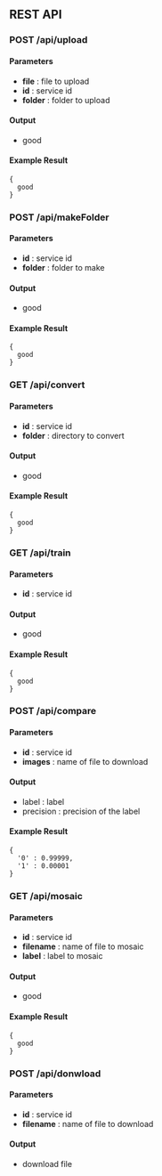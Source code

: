 ## REST API


### POST /api/upload

#### Parameters
* <strong>file</strong> : file to upload
* <strong>id</strong> : service id
* <strong>folder</strong> : folder to upload

#### Output
* good

#### Example Result
```
{
  good
}
```

### POST /api/makeFolder

#### Parameters
* <strong>id</strong> : service id
* <strong>folder</strong> : folder to make

#### Output
* good

#### Example Result
```
{
  good
}
```

### GET /api/convert

#### Parameters
* <strong>id</strong> : service id
* <strong>folder</strong> : directory to convert

#### Output
* good

#### Example Result
```
{
  good
}
```

### GET /api/train

#### Parameters
* <strong>id</strong> : service id

#### Output
* good

#### Example Result
```
{
  good
}
```

### POST /api/compare

#### Parameters
* <strong>id</strong> : service id
* <strong>images</strong> : name of file to download

#### Output
* label : label
* precision : precision of the label

#### Example Result
```
{
  '0' : 0.99999,
  '1' : 0.00001
}
```



### GET /api/mosaic

#### Parameters
* <strong>id</strong> : service id
* <strong>filename</strong> : name of file to mosaic
* <strong>label</strong> : label to mosaic

#### Output
* good

#### Example Result
```
{
  good
}
```


### POST /api/donwload

#### Parameters
* <strong>id</strong> : service id
* <strong>filename</strong> : name of file to download

#### Output
* download file
